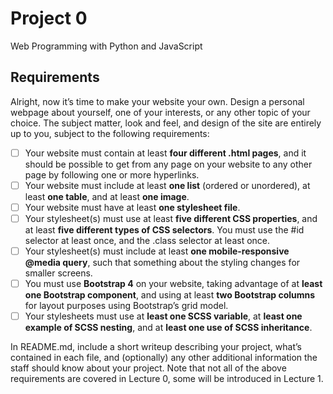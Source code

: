 # Project 0
Web Programming with Python and JavaScript
## Requirements
Alright, now it’s time to make your website your own. Design a personal webpage about yourself, one of your interests, or any other topic of your choice. The subject matter, look and feel, and design of the site are entirely up to you, subject to the following requirements:

  - [ ] Your website must contain at least **four different .html pages**, and it should be possible to get from any page on your website to any other page by following one or more hyperlinks.
  - [ ] Your website must include at least **one list** (ordered or unordered), at least **one table**, and at least **one image**.
  - [ ] Your website must have at least **one stylesheet file**.
  - [ ] Your stylesheet(s) must use at least **five different CSS properties**, and at least **five different types of CSS selectors**. You must use the #id selector at least once, and the .class selector at least once.
  - [ ] Your stylesheet(s) must include at least **one mobile-responsive @media query**, such that something about the styling changes for smaller screens.
  - [ ] You must use **Bootstrap 4** on your website, taking advantage of at **least one Bootstrap component**, and using at least **two Bootstrap columns** for layout purposes using Bootstrap’s grid model.
  - [ ] Your stylesheets must use at **least one SCSS variable**, at **least one example of SCSS nesting**, and at **least one use of SCSS inheritance**.
 
In README.md, include a short writeup describing your project, what’s contained in each file, and (optionally) any other additional information the staff should know about your project.
Note that not all of the above requirements are covered in Lecture 0, some will be introduced in Lecture 1.